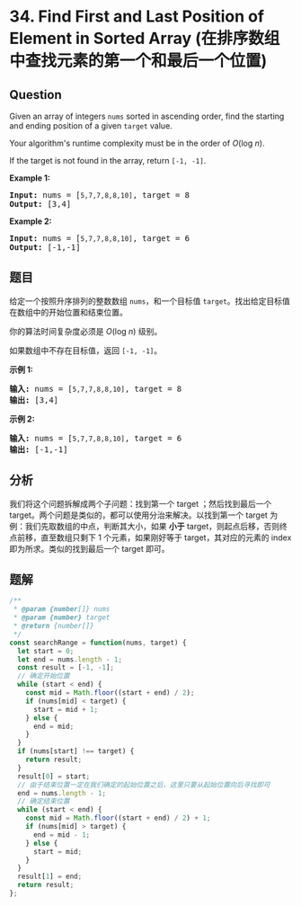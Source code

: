 # 34. Find First and Last Position of Element in Sorted Array (在排序数组中查找元素的第一个和最后一个位置)

## Question

Given an array of integers `nums` sorted in ascending order, find the starting and ending position of a given `target` value.

Your algorithm's runtime complexity must be in the order of _O_(log _n_).

If the target is not found in the array, return `[-1, -1]`.

**Example 1:**

<pre><strong>Input:</strong> nums = [<code>5,7,7,8,8,10]</code>, target = 8
<strong>Output:</strong> [3,4]</pre>

**Example 2:**

<pre><strong>Input:</strong> nums = [<code>5,7,7,8,8,10]</code>, target = 6
<strong>Output:</strong> [-1,-1]</pre>

## 题目

给定一个按照升序排列的整数数组 `nums`，和一个目标值 `target`。找出给定目标值在数组中的开始位置和结束位置。

你的算法时间复杂度必须是 _O_(log _n_) 级别。

如果数组中不存在目标值，返回 `[-1, -1]`。

**示例 1:**

<pre><strong>输入:</strong> nums = [<code>5,7,7,8,8,10]</code>, target = 8
<strong>输出:</strong> [3,4]</pre>

**示例 2:**

<pre><strong>输入:</strong> nums = [<code>5,7,7,8,8,10]</code>, target = 6
<strong>输出:</strong> [-1,-1]</pre>

## 分析

我们将这个问题拆解成两个子问题：找到第一个 target ；然后找到最后一个 target。两个问题是类似的，都可以使用分治来解决。以找到第一个 target 为例：我们先取数组的中点，判断其大小，如果 **小于** target，则起点后移，否则终点前移，直至数组只剩下 1 个元素，如果刚好等于 target，其对应的元素的 index 即为所求。类似的找到最后一个 target 即可。

## 题解

```javascript
/**
 * @param {number[]} nums
 * @param {number} target
 * @return {number[]}
 */
const searchRange = function(nums, target) {
  let start = 0;
  let end = nums.length - 1;
  const result = [-1, -1];
  // 确定开始位置
  while (start < end) {
    const mid = Math.floor((start + end) / 2);
    if (nums[mid] < target) {
      start = mid + 1;
    } else {
      end = mid;
    }
  }
  if (nums[start] !== target) {
    return result;
  }
  result[0] = start;
  // 由于结束位置一定在我们确定的起始位置之后，这里只要从起始位置向后寻找即可
  end = nums.length - 1;
  // 确定结束位置
  while (start < end) {
    const mid = Math.floor((start + end) / 2) + 1;
    if (nums[mid] > target) {
      end = mid - 1;
    } else {
      start = mid;
    }
  }
  result[1] = end;
  return result;
};
```

